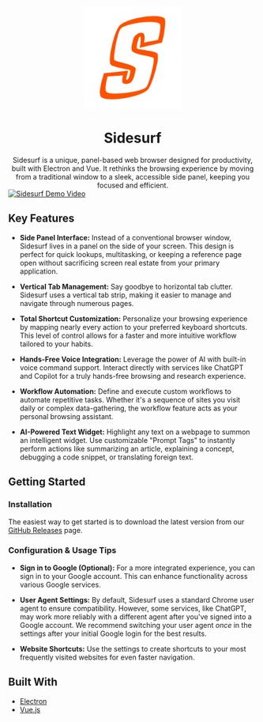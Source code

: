 <div align="center">
  <img src="Icons/logo.png" alt="Sidesurf Logo" width="200"/>
</div>
<div align="center">
 <h1>Sidesurf</h1>
Sidesurf is a unique, panel-based web browser designed for productivity, built with Electron and Vue. It rethinks the browsing experience by moving from a traditional window to a sleek, accessible side panel, keeping you focused and efficient.
</div>

<a href="https://youtu.be/VLCs1Ls3G5I?si=y5CkGHSTGPBn3UN6" target="_blank">
 <img src="http://img.youtube.com/vi/VLCs1Ls3G5I/0.jpg" alt="Sidesurf Demo Video" width="560" height="315" />
</a>

## Key Features

- **Side Panel Interface:** Instead of a conventional browser window, Sidesurf lives in a panel on the side of your screen. This design is perfect for quick lookups, multitasking, or keeping a reference page open without sacrificing screen real estate from your primary application.

- **Vertical Tab Management:** Say goodbye to horizontal tab clutter. Sidesurf uses a vertical tab strip, making it easier to manage and navigate through numerous pages.

- **Total Shortcut Customization:** Personalize your browsing experience by mapping nearly every action to your preferred keyboard shortcuts. This level of control allows for a faster and more intuitive workflow tailored to your habits.

- **Hands-Free Voice Integration:** Leverage the power of AI with built-in voice command support. Interact directly with services like ChatGPT and Copilot for a truly hands-free browsing and research experience.

- **Workflow Automation:** Define and execute custom workflows to automate repetitive tasks. Whether it's a sequence of sites you visit daily or complex data-gathering, the workflow feature acts as your personal browsing assistant.

- **AI-Powered Text Widget:** Highlight any text on a webpage to summon an intelligent widget. Use customizable "Prompt Tags" to instantly perform actions like summarizing an article, explaining a concept, debugging a code snippet, or translating foreign text.

## Getting Started

### Installation
The easiest way to get started is to download the latest version from our [GitHub Releases](https://github.com/Punit-Dethe/SideSurf/releases) page.

### Configuration & Usage Tips

*   **Sign in to Google (Optional):** For a more integrated experience, you can sign in to your Google account. This can enhance functionality across various Google services.

*   **User Agent Settings:** By default, Sidesurf uses a standard Chrome user agent to ensure compatibility. However, some services, like ChatGPT, may work more reliably with a different agent after you've signed into a Google account. We recommend switching your user agent *once* in the settings after your initial Google login for the best results.

*   **Website Shortcuts:** Use the settings to create shortcuts to your most frequently visited websites for even faster navigation.

## Built With

* [Electron](https://www.electronjs.org/)
* [Vue.js](https://vuejs.org/) 